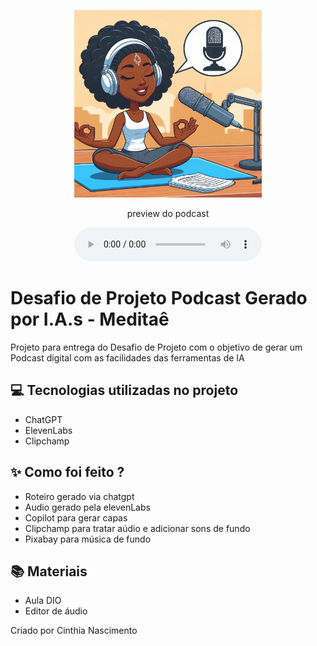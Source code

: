 <p align="center">
<img 
    src="./assets/Capa.jpeg"
    width="300"
/>
</p>

<p align="center">
    preview do podcast
</p>

<div align="center">
    <audio src="output/podcast_editado.MP3" controls title="Podcast editado"></audio>
</div>

# Desafio de Projeto Podcast Gerado por I.A.s - Meditaê

Projeto para entrega do Desafio de Projeto com o objetivo de gerar um Podcast digital com as facilidades das ferramentas de IA

## 💻 Tecnologias utilizadas no projeto

- ChatGPT
- ElevenLabs
- Clipchamp

## ✨ Como foi feito ?

- Roteiro gerado via chatgpt
- Audio gerado pela elevenLabs
- Copilot para gerar capas
- Clipchamp para tratar aúdio e adicionar sons de fundo
- Pixabay para música de fundo

## 📚 Materiais

- Aula DIO
- Editor de áudio


Criado por Cinthia Nascimento
